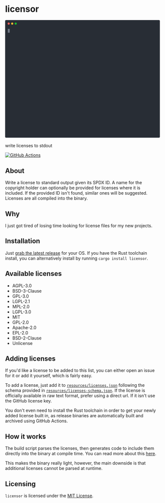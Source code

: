 # licensor

![Preview](./resources/preview.svg)

write licenses to stdout

[![GitHub Actions](https://github.com/raftario/licensor/workflows/Build/badge.svg)](https://github.com/raftario/licensor/actions?workflowID=Build)

## About

Write a license to standard output given its SPDX ID. A name for the copyright holder can optionally be provided for licenses where it is included. If the provided ID isn't found, similar ones will be suggested. Licenses are all compiled into the binary.

## Why

I just got tired of losing time looking for license files for my new projects.

## Installation

Just [grab the latest release](https://github.com/raftario/licensor/releases/latest) for your OS. If you have the Rust toolchain install, you can alternatively install by running `cargo install licensor`.

## Available licenses

* AGPL-3.0
* BSD-3-Clause
* GPL-3.0
* LGPL-2.1
* MPL-2.0
* LGPL-3.0
* MIT
* GPL-2.0
* Apache-2.0
* EPL-2.0
* BSD-2-Clause
* Unlicense

## Adding licenses

If you'd like a license to be added to this list, you can either open an issue for it or add it yourself, which is fairly easy.

To add a license, just add it to [`resources/licenses.json`](./resources/licenses.json) following the schema provided in [`resources/licenses-schema.json`](./resources/licenses-schema.json). If the license is officially available in raw text format, prefer using a direct url. If it isn't use the GitHub license key.

You don't even need to install the Rust toolchain in order to get your newly added license built in, as release binaries are automatically built and archived using GitHub Actions.

## How it works

The build script parses the licenses, then generates code to include them directly into the binary at compile time. You can read more about this [here](https://doc.rust-lang.org/cargo/reference/build-scripts.html#case-study-code-generation).

This makes the binary really light, however, the main downside is that additional licenses cannot be parsed at runtime.

## Licensing

`licensor` is licensed under the [MIT License](./LICENSE).
